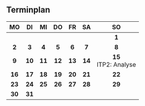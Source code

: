 ## Terminplan
| MO | DI | MI | DO | FR | SA |        SO       |
|:--:|:--:|:--:|:--:|:--:|:--:|:--:|
|    |    |    |    |    |    | **1**               |
| **2** |  **3**  | **4**  | **5**  | **6**  | **7**  | **8** |
| **9**  | **10** | **11** | **12** | **13** | **14** | **15**<br>ITP2: Analyse |
| **16** | **17** | **18** | **19** | **20** | **21** | **22** |
| **23** | **24** | **25** | **26** | **27** | **28** | **29** |
| **30** | **31** |    |    |    |    |  |

